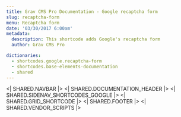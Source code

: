```yaml
---
title: Grav CMS Pro Documentation - Google recaptcha form
slug: recaptcha-form
menu: Recaptcha form
date: '03/30/2017 6:00am'
metadata:
  description: This shortcode adds Google's recaptcha form
  author: Grav CMS Pro

dictionaries:
  - shortcodes.google.recaptcha-form
  - shortcodes.base-elements-documentation
  - shared
---
```


<| SHARED.NAVBAR |>
<| SHARED.DOCUMENTATION_HEADER |>
<| SHARED.SIDENAV_SHORTCODES_GOOGLE |>
<| SHARED.GRID_SHORTCODE |>
<| SHARED.FOOTER |>
<| SHARED.VENDOR_SCRIPTS |>
